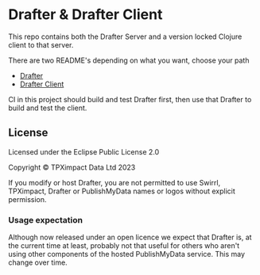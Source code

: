 # Drafter & Drafter Client

This repo contains both the Drafter Server and a version locked
Clojure client to that server.

There are two README's depending on what you want, choose your path

- [Drafter](/drafter/README.md)
- [Drafter Client](/drafter-client/README.md)

CI in this project should build and test Drafter first, then use that
Drafter to build and test the client.

## License

Licensed under the Eclipse Public License 2.0

Copyright © TPXimpact Data Ltd 2023

If you modify or host Drafter, you are not permitted to use Swirrl, TPXimpact, Drafter or PublishMyData names or logos without explicit permission.

### Usage expectation

Although now released under an open licence we expect that Drafter is, at the current time at least, probably not that useful for others who aren't using other components of the hosted PublishMyData service. This may change over time.
